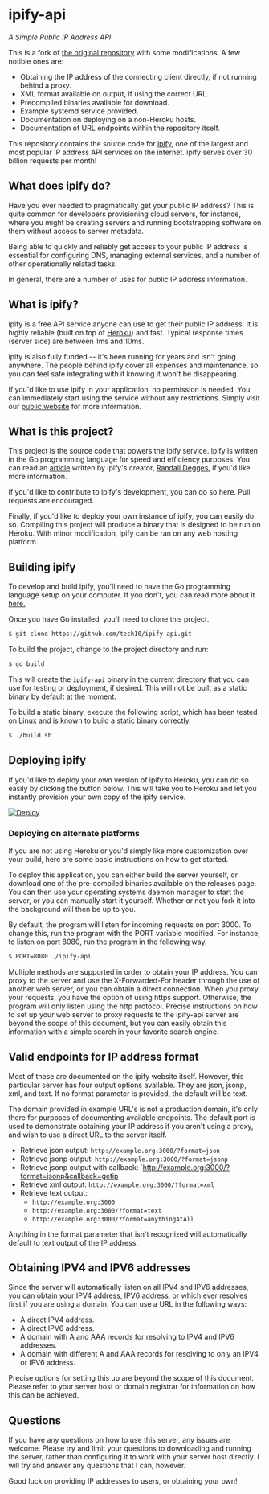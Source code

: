 # ipify-api

*A Simple Public IP Address API*

This is a fork of [the original repository](https://github.com/rdegges/ipify-api) with some modifications. A few notible ones are:

- Obtaining the IP address of the connecting client directly, if not running behind a proxy.
- XML format available on output, if using the correct URL.
- Precompiled binaries available for download.
- Example systemd service provided.
- Documentation on deploying on a non-Heroku hosts.
- Documentation of URL endpoints within the repository itself.

This repository contains the source code for [ipify](https://www.ipify.org), one
of the largest and most popular IP address API services on the internet. ipify serves over 30 billion requests per month!


## What does ipify do?

Have you ever needed to pragmatically get your public IP address? This is quite common for developers provisioning cloud servers, for instance, where you might be creating servers and running bootstrapping software on them without access to server metadata.

Being able to quickly and reliably get access to your public IP address is essential for configuring DNS, managing external services, and a number of other operationally related tasks.

In general, there are a number of uses for public IP address information.


## What is ipify?

ipify is a free API service anyone can use to get their public IP address. It is highly reliable (built on top of [Heroku](https://www.heroku.com/)) and fast. Typical response times (server side) are between 1ms and 10ms.

ipify is also fully funded -- it's been running for years and isn't going anywhere. The people behind ipify cover all expenses and maintenance, so you can feel safe integrating with it knowing it won't be disappearing.

If you'd like to use ipify in your application, no permission is needed. You can immediately start using the service without any restrictions. Simply visit our [public website](https://www.ipify.org) for more information.


## What is this project?

This project is the source code that powers the ipify service. ipify is written in the Go programming language for speed and efficiency purposes. You can read an [article](https://www.rdegges.com/2018/to-30-billion-and-beyond/) written by ipify's creator, [Randall Degges](https://twitter.com/rdegges), if you'd like more information.

If you'd like to contribute to ipify's development, you can do so here. Pull requests are encouraged.

Finally, if you'd like to deploy your own instance of ipify, you can easily do so. Compiling this project will produce a binary that is designed to be run on Heroku. With minor modification, ipify can be ran on any web hosting platform.


## Building ipify

To develop and build ipify, you'll need to have the Go programming language setup on your computer. If you don't, you can read more about it [here.](https://golang.org/)

Once you have Go installed, you'll need to clone this project.

```bash
$ git clone https://github.com/tech10/ipify-api.git
```

To build the project, change to the project directory and run:

```bash
$ go build
```

This will create the `ipify-api` binary in the current directory that you can use for testing or deployment, if desired. This will not be built as a static binary by default at the moment.

To build a static binary, execute the following script, which has been tested on Linux and is known to build a static binary correctly.

```bash
$ ./build.sh
```


## Deploying ipify

If you'd like to deploy your own version of ipify to Heroku, you can do so easily by clicking the button below. This will take you to Heroku and let you instantly provision your own copy of the ipify service.

[![Deploy](https://www.herokucdn.com/deploy/button.svg)](https://heroku.com/deploy)


### Deploying on alternate platforms

If you are not using Heroku or you'd simply like more customization over your build, here are some basic instructions on how to get started.

To deploy this application, you can either build the server yourself, or download one of the pre-compiled binaries available on the releases page. You can then use your operating systems daemon manager to start the server, or you can manually start it yourself. Whether or not you fork it into the background will then be up to you.

By default, the program will listen for incoming requests on port 3000. To change this, run the program with the PORT variable modified. For instance, to listen on port 8080, run the program in the following way.

```bash
$ PORT=8080 ./ipify-api
```

Multiple methods are supported in order to obtain your IP address. You can proxy to the server and use the X-Forwarded-For header through the use of another web server, or you can obtain a direct connection. When you proxy your requests, you have the option of using https support. Otherwise, the program will only listen using the http protocol. Precise instructions on how to set up your web server to proxy requests to the ipify-api server are beyond the scope of this document, but you can easily obtain this information with a simple search in your favorite search engine.

## Valid endpoints for IP address format

Most of these are documented on the ipify website itself. However, this particular server has four output options available. They are json, jsonp, xml, and text. If no format parameter is provided, the default will be text.

The domain provided in example URL's is not a production domain, it's only there for purposes of documenting available endpoints. The default port is used to demonstrate obtaining your IP address if you aren't using a proxy, and wish to use a direct URL to the server itself.

- Retrieve json output: `http://example.org:3000/?format=json`
- Retrieve jsonp output: `http://example.org:3000/?format=jsonp`
- Retrieve jsonp output with callback: `http://example.org:3000/?format=jsonp&callback=getip
- Retrieve xml output: `http://example.org:3000/?format=xml`
- Retrieve text output:
    - `http://example.org:3000`
    - `http://example.org:3000/?format=text`
    - `http://example.org:3000/?format=anythingAtAll`

Anything in the format parameter that isn't recognized will automatically default to text output of the IP address.


## Obtaining IPV4 and IPV6 addresses

Since the server will automatically listen on all IPV4 and IPV6 addresses, you can obtain your IPV4 address, IPV6 address, or which ever resolves first if you are using a domain. You can use a URL in the following ways:

- A direct IPV4 address.
- A direct IPV6 address.
- A domain with A and AAA records for resolving to IPV4 and IPV6 addresses.
- A domain with different A and AAA records for resolving to only an IPV4 or IPV6 address.

Precise options for setting this up are beyond the scope of this document. Please refer to your server host or domain registrar for information on how this can be achieved.


## Questions

If you have any questions on how to use this server, any issues are welcome. Please try and limit your questions to downloading and running the server, rather than configuring it to work with your server host directly. I will try and answer any questions that I can, however.

Good luck on providing IP addresses to users, or obtaining your own!